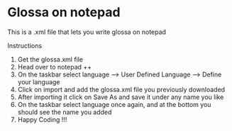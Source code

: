 # Glossa on notepad
This is a .xml file that lets you write glossa on notepad 

Instructions 

1) Get the glossa.xml file 
2) Head over to notepad ++ 
3) On the taskbar select language --> User Defined Language --> Define your language 
4) Click on import and add the glossa.xml file you previously downloaded 
5) After importing it click on Save As and save it under any name you like 
6) On the taskbar select language once again, and at the bottom you should see the name you added  
7) Happy Coding !!!
